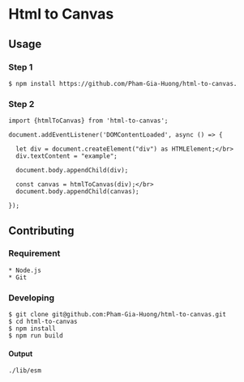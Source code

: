 # Html to Canvas

## Usage
### Step 1
`
$ npm install https://github.com/Pham-Gia-Huong/html-to-canvas.
`
### Step 2 
```
import {htmlToCanvas} from 'html-to-canvas';

document.addEventListener('DOMContentLoaded', async () => {

  let div = document.createElement("div") as HTMLElement;</br>
  div.textContent = "example";

  document.body.appendChild(div);

  const canvas = htmlToCanvas(div);</br>
  document.body.appendChild(canvas);
  
});

```

## Contributing

### Requirement
```
* Node.js
* Git
```

### Developing
```
$ git clone git@github.com:Pham-Gia-Huong/html-to-canvas.git
$ cd html-to-canvas
$ npm install
$ npm run build
```

#### Output
```
./lib/esm
```